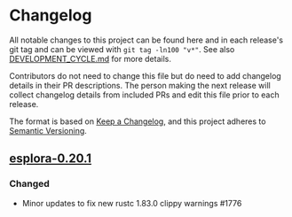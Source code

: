 # Changelog

All notable changes to this project can be found here and in each release's git tag and can be viewed with `git tag -ln100 "v*"`. See also [DEVELOPMENT_CYCLE.md](../../DEVELOPMENT_CYCLE.md) for more details.

Contributors do not need to change this file but do need to add changelog details in their PR descriptions. The person making the next release will collect changelog details from included PRs and edit this file prior to each release.

The format is based on [Keep a Changelog](https://keepachangelog.com/en/1.0.0/),
and this project adheres to [Semantic Versioning](https://semver.org/spec/v2.0.0.html).

## [esplora-0.20.1]

### Changed

- Minor updates to fix new rustc 1.83.0 clippy warnings #1776

[esplora-0.20.1]: https://github.com/bitcoindevkit/bdk/releases/tag/esplora-0.20.1